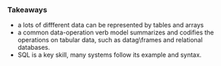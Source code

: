 ### Takeaways

*   a lots of diffferent data can be represented by tables and arrays
*   a common data-operation verb model summarizes and codifies the operations on tabular data, such as datag\\frames and relational databases.
*   SQL is a key skill, many systems follow its example and syntax.